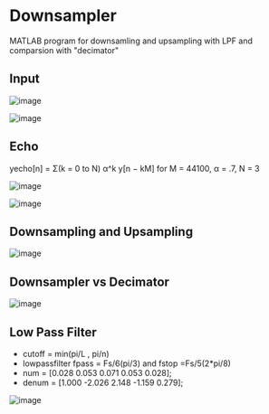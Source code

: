 # Downsampler
MATLAB program for downsamling and upsampling with LPF and comparsion with "decimator"

## Input 
![image](https://user-images.githubusercontent.com/47606879/145708947-2fefbfb1-bcd2-4942-ab9d-34963d798d16.png)

![image](https://user-images.githubusercontent.com/47606879/145708952-032eaaf2-2b4f-4b73-a881-290474d4c7e0.png)


## Echo
yecho[n] = Σ(k = 0 to N) α^k y[n − kM]  for M = 44100, α = .7, N = 3

![image](https://user-images.githubusercontent.com/47606879/145708999-7817209e-8750-4438-8222-76f1f3d9a6bf.png)

![image](https://user-images.githubusercontent.com/47606879/145709003-6ac14320-7fd8-492e-bdcf-e65e9d497d91.png)


## Downsampling and Upsampling

![image](https://user-images.githubusercontent.com/47606879/145709027-2a4edec2-023f-4302-8d90-708ba8447453.png)


## Downsampler vs Decimator 

![image](https://user-images.githubusercontent.com/47606879/145709037-33a85167-50c7-4c56-8964-4d7f4dbdee00.png)

## Low Pass Filter
- cutoff = min(pi/L , pi/n) 
- lowpassfilter fpass = Fs/6(pi/3) and fstop =Fs/5(2*pi/8)
- num = [0.028  0.053 0.071  0.053 0.028];
- denum = [1.000 -2.026 2.148 -1.159 0.279];

![image](https://user-images.githubusercontent.com/47606879/145709064-574f259d-8d1c-4d8f-ab78-1f3155ad1f5d.png)

